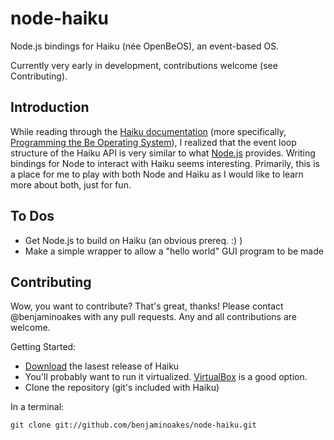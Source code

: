 node-haiku
==========

Node.js bindings for Haiku (née OpenBeOS), an event-based OS.

Currently very early in development, contributions welcome (see Contributing).

Introduction
------------

While reading through the [Haiku documentation][hdocs] (more specifically, [Programming the Be Operating System][pbeos]), I realized that the event loop structure of the Haiku API is very similar to what [Node.js][njs] provides.  Writing bindings for Node to interact with Haiku seems interesting.  Primarily, this is a place for me to play with both Node and Haiku as I would like to learn more about both, just for fun.

  [hdocs]: http://haiku-os.org/documents
  [pbeos]: http://haiku-os.org/legacy-docs/programming_the_be_operating_system.pdf
  [njs]: http://nodejs.org/

To Dos
------

* Get Node.js to build on Haiku (an obvious prereq. :) )
* Make a simple wrapper to allow a "hello world" GUI program to be made

Contributing
------------

Wow, you want to contribute?  That's great, thanks!  Please contact @benjaminoakes with any pull requests.  Any and all contributions are welcome.

Getting Started:

* [Download][hdl] the lasest release of Haiku
* You'll probably want to run it virtualized.  [VirtualBox][vboxdl] is a good option.
* Clone the repository (git's included with Haiku)
  
In a terminal:

    git clone git://github.com/benjaminoakes/node-haiku.git

  [hdl]: http://haiku-os.org/get-haiku
  [vboxdl]: http://www.virtualbox.org/wiki/Downloads
  [njsdl]: http://nodejs.org/dist/node-v0.4.7.tar.gz
